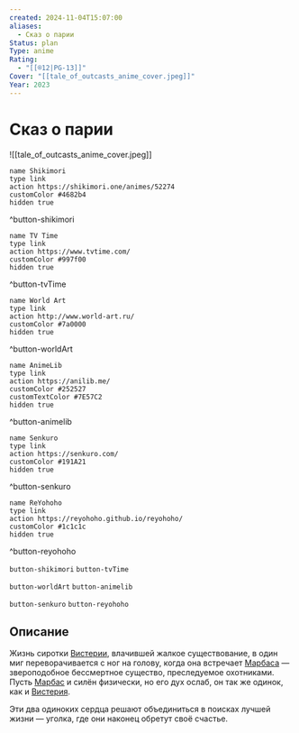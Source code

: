 ```yaml
---
created: 2024-11-04T15:07:00
aliases:
  - Сказ о парии
Status: plan
Type: anime
Rating:
  - "[[®️12|PG-13]]"
Cover: "[[tale_of_outcasts_anime_cover.jpeg]]"
Year: 2023
---
```


# Сказ о парии

![[tale_of_outcasts_anime_cover.jpeg]]

```button
name Shikimori
type link
action https://shikimori.one/animes/52274
customColor #4682b4
hidden true
```
^button-shikimori

```button
name TV Time
type link
action https://www.tvtime.com/
customColor #997f00
hidden true
```
^button-tvTime

```button
name World Art
type link
action http://www.world-art.ru/
customColor #7a0000
hidden true
```
^button-worldArt

```button
name AnimeLib
type link
action https://anilib.me/
customColor #252527
customTextColor #7E57C2
hidden true
```
^button-animelib

```button
name Senkuro
type link
action https://senkuro.com/
customColor #191A21
hidden true
```
^button-senkuro

```button
name ReYohoho
type link
action https://reyohoho.github.io/reyohoho/
customColor #1c1c1c
hidden true
```
^button-reyohoho

`button-shikimori` `button-tvTime`

`button-worldArt` `button-animelib`

`button-senkuro` `button-reyohoho`

## Описание

Жизнь сиротки [Вистерии](https://shikimori.one/characters/215236-wisteria), влачившей жалкое существование, в один миг переворачивается с ног на голову, когда она встречает [Марбаса](https://shikimori.one/characters/215237-marbas) — звероподобное бессмертное существо, преследуемое охотниками. Пусть [Марбас](https://shikimori.one/characters/215237-marbas) и силён физически, но его дух ослаб, он так же одинок, как и [Вистерия](https://shikimori.one/characters/215236-wisteria).

Эти два одиноких сердца решают объединиться в поисках лучшей жизни — уголка, где они наконец обретут своё счастье.
